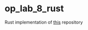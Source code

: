 # op_lab_8_rust
Rust implementation of [this](https://github.com/revan730/op_Lab-Work-8) repository
